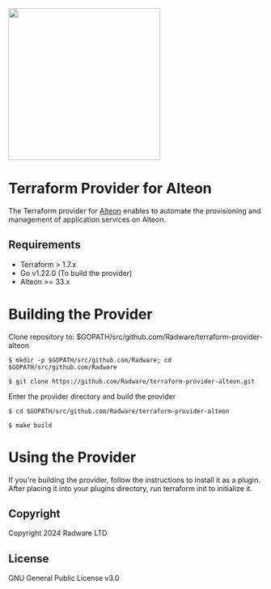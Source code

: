 <img src="https://www.radware.com/RadwareSite/MediaLibraries/Images/logo.svg" width="300px">

# Terraform Provider for Alteon
The Terraform provider for [Alteon](https://www.radware.com/products/alteon/) enables to automate the provisioning and management of application services on Alteon. 

## Requirements

- Terraform > 1.7.x
- Go v1.22.0 (To build the provider)
- Alteon >= 33.x


# Building the  Provider

Clone repository to: $GOPATH/src/github.com/Radware/terraform-provider-alteon

```
$ mkdir -p $GOPATH/src/github.com/Radware; cd $GOPATH/src/github.com/Radware

$ git clone https://github.com/Radware/terraform-provider-alteon.git

```
Enter the provider directory and build the provider

```
$ cd $GOPATH/src/github.com/Radware/terraform-provider-alteon

$ make build

```

# Using the Provider

If you're building the provider, follow the instructions to install it as a plugin. After placing it into your plugins directory, run terraform init to initialize it.

## Copyright

Copyright 2024 Radware LTD

## License
GNU General Public License v3.0
